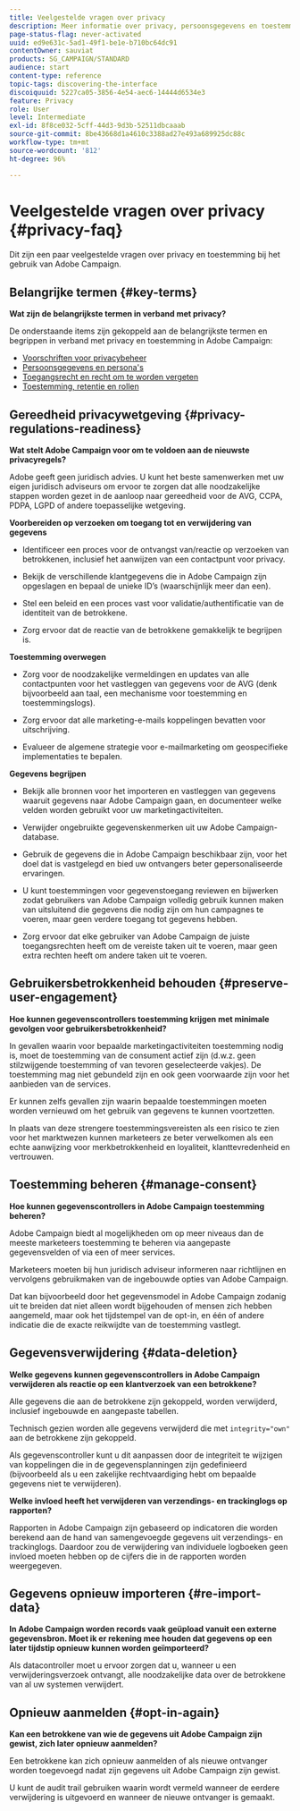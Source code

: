 ```yaml
---
title: Veelgestelde vragen over privacy
description: Meer informatie over privacy, persoonsgegevens en toestemmingsbeheer in Adobe Campaign Standard
page-status-flag: never-activated
uuid: ed9e631c-5ad1-49f1-be1e-b710bc64dc91
contentOwner: sauviat
products: SG_CAMPAIGN/STANDARD
audience: start
content-type: reference
topic-tags: discovering-the-interface
discoiquuid: 5227ca05-3856-4e54-aec6-14444d6534e3
feature: Privacy
role: User
level: Intermediate
exl-id: 8f8ce032-5cff-44d3-9d3b-52511dbcaaab
source-git-commit: 8be43668d1a4610c3388ad27e493a689925dc88c
workflow-type: tm+mt
source-wordcount: '812'
ht-degree: 96%

---
```


# Veelgestelde vragen over privacy {#privacy-faq}

Dit zijn een paar veelgestelde vragen over privacy en toestemming bij het gebruik van Adobe Campaign.

## Belangrijke termen {#key-terms}

**Wat zijn de belangrijkste termen in verband met privacy?**

De onderstaande items zijn gekoppeld aan de belangrijkste termen en begrippen in verband met privacy en toestemming in Adobe Campaign:

* [Voorschriften voor privacybeheer](../../start/using/privacy-management.md#privacy-management-regulations)
* [Persoonsgegevens en persona&#39;s](../../start/using/privacy.md#personal-data)
* [Toegangsrecht en recht om te worden vergeten](../../start/using/privacy-management.md#right-access-forgotten)
* [Toestemming, retentie en rollen](../../start/using/privacy-management.md#consent-retention-roles)

## Gereedheid privacywetgeving {#privacy-regulations-readiness}

**Wat stelt Adobe Campaign voor om te voldoen aan de nieuwste privacyregels?**

Adobe geeft geen juridisch advies. U kunt het beste samenwerken met uw eigen juridisch adviseurs om ervoor te zorgen dat alle noodzakelijke stappen worden gezet in de aanloop naar gereedheid voor de AVG, CCPA, PDPA, LGPD of andere toepasselijke wetgeving.

**Voorbereiden op verzoeken om toegang tot en verwijdering van gegevens**

* Identificeer een proces voor de ontvangst van/reactie op verzoeken van betrokkenen, inclusief het aanwijzen van een contactpunt voor privacy.

* Bekijk de verschillende klantgegevens die in Adobe Campaign zijn opgeslagen en bepaal de unieke ID’s (waarschijnlijk meer dan een).

* Stel een beleid en een proces vast voor validatie/authentificatie van de identiteit van de betrokkene.

* Zorg ervoor dat de reactie van de betrokkene gemakkelijk te begrijpen is.

**Toestemming overwegen**

* Zorg voor de noodzakelijke vermeldingen en updates van alle contactpunten voor het vastleggen van gegevens voor de AVG (denk bijvoorbeeld aan taal, een mechanisme voor toestemming en toestemmingslogs).

* Zorg ervoor dat alle marketing-e-mails koppelingen bevatten voor uitschrijving.

* Evalueer de algemene strategie voor e-mailmarketing om geospecifieke implementaties te bepalen.

**Gegevens begrijpen**

* Bekijk alle bronnen voor het importeren en vastleggen van gegevens waaruit gegevens naar Adobe Campaign gaan, en documenteer welke velden worden gebruikt voor uw marketingactiviteiten.

* Verwijder ongebruikte gegevenskenmerken uit uw Adobe Campaign-database.

* Gebruik de gegevens die in Adobe Campaign beschikbaar zijn, voor het doel dat is vastgelegd en bied uw ontvangers beter gepersonaliseerde ervaringen.

* U kunt toestemmingen voor gegevenstoegang reviewen en bijwerken zodat gebruikers van Adobe Campaign volledig gebruik kunnen maken van uitsluitend die gegevens die nodig zijn om hun campagnes te voeren, maar geen verdere toegang tot gegevens hebben.

* Zorg ervoor dat elke gebruiker van Adobe Campaign de juiste toegangsrechten heeft om de vereiste taken uit te voeren, maar geen extra rechten heeft om andere taken uit te voeren.

## Gebruikersbetrokkenheid behouden {#preserve-user-engagement}

**Hoe kunnen gegevenscontrollers toestemming krijgen met minimale gevolgen voor gebruikersbetrokkenheid?**

In gevallen waarin voor bepaalde marketingactiviteiten toestemming nodig is, moet de toestemming van de consument actief zijn (d.w.z. geen stilzwijgende toestemming of van tevoren geselecteerde vakjes). De toestemming mag niet gebundeld zijn en ook geen voorwaarde zijn voor het aanbieden van de services.

Er kunnen zelfs gevallen zijn waarin bepaalde toestemmingen moeten worden vernieuwd om het gebruik van gegevens te kunnen voortzetten.

In plaats van deze strengere toestemmingsvereisten als een risico te zien voor het marktwezen kunnen marketeers ze beter verwelkomen als een echte aanwijzing voor merkbetrokkenheid en loyaliteit, klanttevredenheid en vertrouwen.

## Toestemming beheren {#manage-consent}

**Hoe kunnen gegevenscontrollers in Adobe Campaign toestemming beheren?**

Adobe Campaign biedt al mogelijkheden om op meer niveaus dan de meeste marketeers toestemming te beheren via aangepaste gegevensvelden of via een of meer services.

Marketeers moeten bij hun juridisch adviseur informeren naar richtlijnen en vervolgens gebruikmaken van de ingebouwde opties van Adobe Campaign.

Dat kan bijvoorbeeld door het gegevensmodel in Adobe Campaign zodanig uit te breiden dat niet alleen wordt bijgehouden of mensen zich hebben aangemeld, maar ook het tijdstempel van de opt-in, en één of andere indicatie die de exacte reikwijdte van de toestemming vastlegt.

## Gegevensverwijdering {#data-deletion}

**Welke gegevens kunnen gegevenscontrollers in Adobe Campaign verwijderen als reactie op een klantverzoek van een betrokkene?**

Alle gegevens die aan de betrokkene zijn gekoppeld, worden verwijderd, inclusief ingebouwde en aangepaste tabellen.

Technisch gezien worden alle gegevens verwijderd die met `integrity="own"` aan de betrokkene zijn gekoppeld.

Als gegevenscontroller kunt u dit aanpassen door de integriteit te wijzigen van koppelingen die in de gegevensplanningen zijn gedefinieerd (bijvoorbeeld als u een zakelijke rechtvaardiging hebt om bepaalde gegevens niet te verwijderen).

**Welke invloed heeft het verwijderen van verzendings- en trackinglogs op rapporten?**

Rapporten in Adobe Campaign zijn gebaseerd op indicatoren die worden berekend aan de hand van samengevoegde gegevens uit verzendings- en trackinglogs. Daardoor zou de verwijdering van individuele logboeken geen invloed moeten hebben op de cijfers die in de rapporten worden weergegeven.

## Gegevens opnieuw importeren {#re-import-data}

**In Adobe Campaign worden records vaak geüpload vanuit een externe gegevensbron. Moet ik er rekening mee houden dat gegevens op een later tijdstip opnieuw kunnen worden geïmporteerd?**

Als datacontroller moet u ervoor zorgen dat u, wanneer u een verwijderingsverzoek ontvangt, alle noodzakelijke data over de betrokkene van al uw systemen verwijdert.

## Opnieuw aanmelden {#opt-in-again}

**Kan een betrokkene van wie de gegevens uit Adobe Campaign zijn gewist, zich later opnieuw aanmelden?**

Een betrokkene kan zich opnieuw aanmelden of als nieuwe ontvanger worden toegevoegd nadat zijn gegevens uit Adobe Campaign zijn gewist.

U kunt de audit trail gebruiken waarin wordt vermeld wanneer de eerdere verwijdering is uitgevoerd en wanneer de nieuwe ontvanger is gemaakt.
